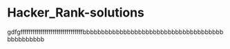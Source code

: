 # Hacker_Rank-solutions


gdfgfffffffffffffffffffffffffffffffbbbbbbbbbbbbbbbbbbbbbbbbbbbbbbbbbbbbbbbbbbbbbbbb
